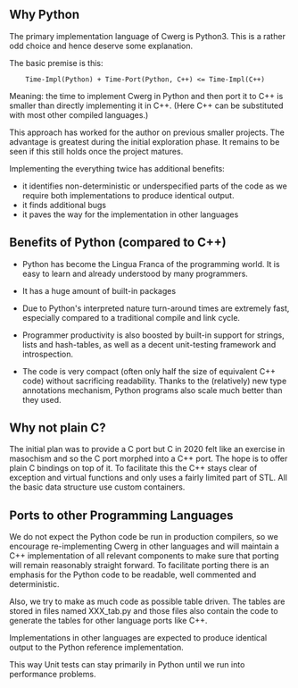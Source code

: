 ## Why Python

The primary implementation language of Cwerg is Python3.
This is a rather odd choice and hence deserve some explanation.

The basic premise is this:
```
    Time-Impl(Python) + Time-Port(Python, C++) <= Time-Impl(C++) 
 ```

Meaning: the time to implement Cwerg in Python and then port it to C++ is
smaller than directly implementing it in C++.
(Here C++ can be substituted with most other compiled languages.)

This approach has worked for the author on previous smaller projects.
The advantage is greatest during the initial exploration phase. It 
remains to be seen if this still holds once the project matures.

Implementing the everything twice has additional benefits:

* it identifies non-deterministic or underspecified parts of the code as
  we require both implementations to produce identical output.
* it finds additional bugs 
* it paves the way for the implementation in other languages 

## Benefits of Python (compared to C++)

* Python has become the Lingua Franca of the programming world.
  It is easy to learn and already understood by many programmers. 

* It has a huge amount of built-in packages

* Due to Python's interpreted nature turn-around times are extremely fast,
  especially compared to a traditional compile and link cycle.
 
* Programmer productivity is also boosted by built-in support 
  for strings, lists and hash-tables, as well as a decent unit-testing 
  framework and introspection.
 
* The code is very compact (often only half the size of equivalent C++ code)
  without sacrificing readability. Thanks to the (relatively) new type
  annotations mechanism, Python programs also scale much better than they
  used.

## Why not plain C?

The initial plan was to provide a C port but C in 2020 felt like an exercise in masochism
and so the C port morphed into a C++ port.
The hope is to offer plain C bindings on top of it. To facilitate this the C++ stays clear
of exception and virtual functions and only uses a fairly limited part of STL.
All the basic data structure use custom containers. 

## Ports to other Programming Languages

We do not expect the Python code be run in production compilers, so
we encourage re-implementing Cwerg in other languages and will 
maintain a C++ implementation of all relevant components
to make sure that porting will remain reasonably straight forward.
To facilitate porting there is an emphasis for the Python code to be 
readable, well commented and deterministic.

Also, we try to make as much code as possible table driven.
The tables are stored in files named XXX_tab.py and those files
also contain the code to generate the tables for other language ports
like C++.

Implementations in other languages are expected to produce
identical output to the Python reference implementation.

This way Unit tests can stay primarily in Python
until we run into performance problems.



